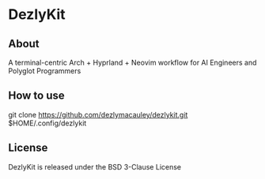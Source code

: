 # DezlyKit

## About
A terminal-centric Arch + Hyprland + Neovim workflow for AI Engineers and Polyglot Programmers 

## How to use
git clone https://github.com/dezlymacauley/dezlykit.git $HOME/.config/dezlykit


## License
DezlyKit is released under the BSD 3-Clause License
